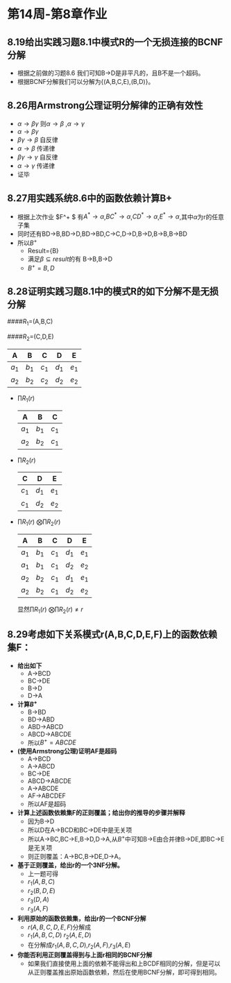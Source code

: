 # 第14周-第8章作业

## 8.19给出实践习题8.1中模式R的一个无损连接的BCNF分解

-   根据之前做的习题8.6 我们可知B$\rightarrow$D是非平凡的，且B不是一个超码。
-   根据BCNF分解我们可以分解为{(A,B,C,E),(B,D)}。

## 8.26用Armstrong公理证明分解律的正确有效性

-   $\alpha\rightarrow\beta\gamma$ 则$\alpha\rightarrow\beta$ ,$\alpha\rightarrow\gamma$ 
-   $\alpha\rightarrow\beta\gamma$
-   $\beta\gamma\rightarrow\beta$  自反律
-   $\alpha\rightarrow\beta$ 传递律
-   $\beta\gamma\rightarrow\gamma$ 自反律
-   $\alpha\rightarrow\gamma$ 传递律
-   证毕

## 8.27用实践系统8.6中的函数依赖计算B+ 

-   根据上次作业 $F^+ $ 有$A^*\rightarrow\alpha$,$BC^*\rightarrow\alpha$,$CD^*\rightarrow\alpha$,$E^*\rightarrow\alpha$,其中$\alpha$为r的任意子集
-   同时还有BD->B,BD->D,BD->BD,C->C,D->D,B->D,B->B,B->BD
-   所以$B^+$
    -   Result={B}
    -   满足$\beta\subseteq result$的有 B->B,B->D
    -   $B^+={B,D}$

## 8.28证明实践习题8.1中的模式R的如下分解不是无损分解

####$R_1$=(A,B,C)

####$R_2$=(C,D,E)

|   A   |   B   |   C   |   D   |   E   |
| :---: | :---: | :---: | :---: | :---: |
| $a_1$ | $b_1$ | $c_1$ | $d_1$ | $e_1$ |
| $a_2$ | $b_2$ | $c_2$ | $d_2$ | $e_2$ |

-   $\prod R_1(r)$

    |   A   |   B   |   C   |
    | :---: | :---: | :---: |
    | $a_1$ | $b_1$ | $c_1$ |
    | $a_2$ | $b_2$ | $c_1$ |


-   $\prod R_2(r)$

    |   C   |   D   |   E   |
    | :---: | :---: | :---: |
    | $c_1$ | $d_1$ | $e_1$ |
    | $c_1$ | $d_2$ | $e_2$ |

-   $\prod R_1(r)$ $\bigotimes$$\prod R_2(r)$

    | A     | B     | C     | D     | E     |
    | ----- | ----- | ----- | ----- | ----- |
    | $a_1$ | $b_1$ | $c_1$ | $d_1$ | $e_1$ |
    | $a_1$ | $b_1$ | $c_1$ | $d_2$ | $e_2$ |
    | $a_2$ | $b_2$ | $c_1$ | $d_1$ | $e_1$ |
    | $a_2$ | $b_2$ | $c_1$ | $d_2$ | $e_2$ |

    显然$\prod R_1(r)$ $\bigotimes$$\prod R_2(r)\neq r$

## 8.29考虑如下关系模式r(A,B,C,D,E,F)上的函数依赖集F：

-   **给出如下**
    -   A$\rightarrow$BCD
    -   BC$\rightarrow$DE
    -   B$\rightarrow$D
    -   D$\rightarrow$A
-   **计算$B^+$**
    -   B$\rightarrow$BD
    -   BD$\rightarrow$ABD
    -   ABD$\rightarrow$ABCD
    -   ABCD$\rightarrow$ABCDE
    -   所以$B^+=ABCDE$
-   **(使用Armstrong公理)证明AF是超码**
    -   A$\rightarrow$BCD
    -   A$\rightarrow$ABCD
    -   BC$\rightarrow$DE
    -   ABCD$\rightarrow$ABCDE
    -   A$\rightarrow$ABCDE
    -   AF$\rightarrow$ABCDEF
    -   所以AF是超码
-   **计算上述函数依赖集F的正则覆盖；给出你的推导的步骤并解释**
    -   因为B$\rightarrow$D
    -   所以D在A$\rightarrow$BCD和BC$\rightarrow$DE中是无关项
    -   所以A$\rightarrow$BC,BC$\rightarrow$E,B$\rightarrow$D,D$\rightarrow$A,从$B^+$中可知B$\rightarrow$E由合并律B$\rightarrow$DE,即BC$\rightarrow$E是无关项
    -   则正则覆盖：A$\rightarrow$BC,B$\rightarrow$DE,D$\rightarrow$A。
-   **基于正则覆盖，给出r的一个3NF分解。**
    -   上一题可得
    -   $r_1(A,B,C)$
    -   $r_2(B,D,E)$
    -   $r_3(D,A)$
    -   $r_3(A,F)$
-   **利用原始的函数依赖集，给出r的一个BCNF分解**
    -   $r(A,B,C,D,E,F)$分解成
    -   $r_1(A,B,C,D)$ $r_2(A,E,D)$
    -   在分解成$r_1(A,B,C,D)$,$r_2(A,F)$,$r_3(A,E)$
-   **你能否利用正则覆盖得到与上面r相同的BCNF分解**
    -   如果我们直接使用上面的依赖不能得出和上BCDF相同的分解，但是可以从正则覆盖推出原始函数依赖，然后在使用BCNF分解，即可得到相同。
